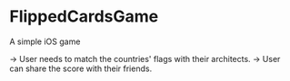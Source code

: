 # FlippedCardsGame
 A simple iOS game

-> User needs to match the countries' flags with their architects.
-> User can share the score with their friends.

